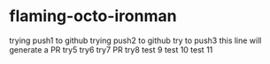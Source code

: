 # flaming-octo-ironman
trying push1 to github
trying push2 to github
try to push3 
this line will generate a PR
try5
try6
try7
PR try8
test 9
test 10
test 11
